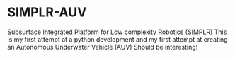 # SIMPLR-AUV
Subsurface Integrated Platform for Low complexity Robotics (SIMPLR) This is my first attempt at a python development and my first attempt at creating an Autonomous Underwater Vehicle (AUV) Should be interesting!
